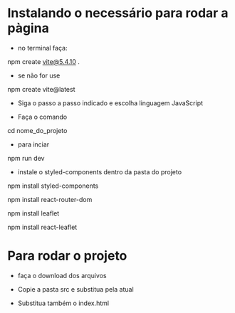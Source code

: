 # Instalando o necessário para rodar a pàgina
- no terminal faça:

npm create vite@5.4.10 .

- se não for use 

npm create vite@latest 

- Siga o passo a passo indicado e escolha linguagem JavaScript

- Faça o comando 

cd nome_do_projeto

- para inciar 

npm run dev

- instale o styled-components dentro da pasta do projeto 

npm install styled-components

npm install react-router-dom

npm install leaflet

npm install react-leaflet


# Para rodar o projeto

- faça o download dos arquivos 

- Copie a pasta src e substitua pela atual 
- Substitua também o index.html




